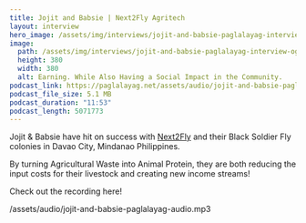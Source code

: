 ```yaml
---
title: Jojit and Babsie | Next2Fly Agritech
layout: interview
hero_image: /assets/img/interviews/jojit-and-babsie-paglalayag-interview.jpg
image: 
  path: /assets/img/interviews/jojit-and-babsie-paglalayag-interview-og.jpg
  height: 380
  width: 380
  alt: Earning. While Also Having a Social Impact in the Community.
podcast_link: https://paglalayag.net/assets/audio/jojit-and-babsie-paglalayag-audio.mp3
podcast_file_size: 5.1 MB
podcast_duration: "11:53"
podcast_length: 5071773
---
```


Jojit & Babsie have hit on success with [Next2Fly](https://www.facebook.com/profile.php?id=61553855591828) and their Black Soldier Fly colonies in Davao City, Mindanao Philippines.  

By turning Agricultural Waste into Animal Protein, they are both reducing the input costs for their livestock and creating new income streams!

Check out the recording here!

/assets/audio/jojit-and-babsie-paglalayag-audio.mp3
